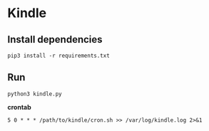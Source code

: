 # Kindle

## Install dependencies

```shell
pip3 install -r requirements.txt
```

## Run

```shell
python3 kindle.py
```

**crontab**

```shell
5 0 * * * /path/to/kindle/cron.sh >> /var/log/kindle.log 2>&1
```